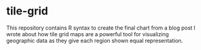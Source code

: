 # tile-grid
This repository contains R syntax to create the final chart from a blog post I wrote about how tile grid maps are a powerful tool for visualizing geographic data as they give each region shown equal representation.
